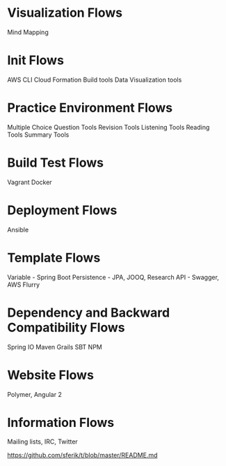 # Visualization Flows 
Mind Mapping 


# Init Flows 

AWS CLI 
Cloud Formation 
Build tools 
Data Visualization tools 


# Practice Environment Flows 

Multiple Choice Question Tools 
Revision Tools 
Listening Tools 
Reading Tools 
Summary Tools 


# Build Test Flows 

Vagrant 
Docker 


# Deployment Flows 

Ansible 


# Template Flows 

Variable - Spring Boot 
Persistence - JPA, JOOQ, Research 
API - Swagger, AWS Flurry 


# Dependency and Backward Compatibility Flows 

Spring IO 
Maven 
Grails 
SBT 
NPM 


# Website Flows 

Polymer, Angular 2 


# Information Flows 

Mailing lists, IRC, Twitter 

https://github.com/sferik/t/blob/master/README.md


